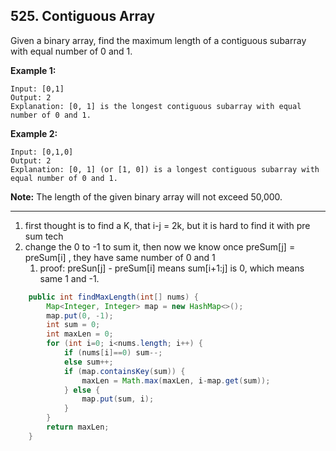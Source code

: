 ## 525. Contiguous Array

Given a binary array, find the maximum length of a contiguous subarray with equal number of 0 and 1. 

**Example 1:**

```
Input: [0,1]
Output: 2
Explanation: [0, 1] is the longest contiguous subarray with equal number of 0 and 1.
```



**Example 2:**

```
Input: [0,1,0]
Output: 2
Explanation: [0, 1] (or [1, 0]) is a longest contiguous subarray with equal number of 0 and 1.
```



**Note:** The length of the given binary array will not exceed 50,000.

---

1. first thought is to find a K, that i-j = 2k, but it is hard to find it with pre sum tech
2. change the 0 to -1 to sum it, then now we know once preSum[j]  = preSum[i] , they have same number of 0 and 1
   1. proof: preSun[j] - preSum[i] means sum[i+1:j] is 0, which means same 1 and -1.

```java
    public int findMaxLength(int[] nums) {
        Map<Integer, Integer> map = new HashMap<>();
        map.put(0, -1);
        int sum = 0;
        int maxLen = 0;
        for (int i=0; i<nums.length; i++) {
            if (nums[i]==0) sum--;
            else sum++;
            if (map.containsKey(sum)) {
                maxLen = Math.max(maxLen, i-map.get(sum));
            } else {
                map.put(sum, i);
            }
        }
        return maxLen;
    }
```

